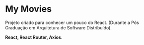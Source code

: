 # My Movies
Projeto criado para conhecer um pouco do React. (Durante a Pós Graduação em Arquitetura de Software Distribuído).

**React, React Router, Axios**.
